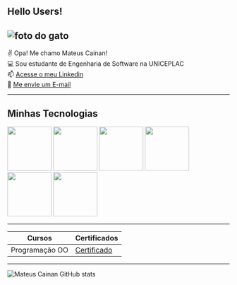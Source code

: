 ## Hello Users!

<!-- <center><h2>Hello Users!
</h2></center> -->


![foto do gato](https://media.tenor.com/iqZ0ku7e1jkAAAAM/cat-computer.gif)
-----

✌️ Opa! Me chamo Mateus Cainan!<br>
💻 Sou estudante de Engenharia de Software na UNICEPLAC<br>
📫 [Acesse o meu Linkedin](https://www.linkedin.com/in/mateus-cainan-3a31b6255/) <br>
📧 [Me envie um E-mail](https://www.linkedin.com/in/mateus-cainan-3a31b6255/) <br>

-------
## Minhas Tecnologias
 <img src="https://cdn.jsdelivr.net/gh/devicons/devicon@latest/icons/java/java-original-wordmark.svg" width = "100px" /> 
<img src="https://cdn.jsdelivr.net/gh/devicons/devicon@latest/icons/javascript/javascript-original.svg" width = "100px"/>
<img src="https://cdn.jsdelivr.net/gh/devicons/devicon@latest/icons/html5/html5-original.svg" width = "100px" />
<img src="https://cdn.jsdelivr.net/gh/devicons/devicon@latest/icons/css3/css3-original.svg" width = "100px" />
<img src="https://cdn.jsdelivr.net/gh/devicons/devicon@latest/icons/mysql/mysql-original-wordmark.svg" width = "100px" />
<img src="https://cdn.jsdelivr.net/gh/devicons/devicon@latest/icons/bootstrap/bootstrap-original-wordmark.svg" width = "100px"/> 

-------
| Cursos | Certificados |
|--------|--------------|
|Programação OO | [Certificado](https://assets.dio.me/X0sDRl8AJvagIaRxZkFdd-fyVgna4iLF3_8E8ub0Cy0/f:webp/h:320/q:70/w:450/L2NlcnRpZmljYXRlcy9jb3Zlci9UNFZDWk1YVy5qcGc) 

----
![Mateus Cainan GitHub stats](https://github-readme-stats.vercel.app/api?username=Cainann07&show_icons=true&theme=dracula)
          
          
          
          
          

<!--
**Cainann07/Cainann07** is a ✨ _special_ ✨ repository because its `README.md` (this file) appears on your GitHub profile.

Here are some ideas to get you started:

- 🔭 I’m currently working on ...
- 🌱 I’m currently learning ...
- 👯 I’m looking to collaborate on ...
- 🤔 I’m looking for help with ...
- 💬 Ask me about ...
- 📫 How to reach me: ...
- 😄 Pronouns: ...
- ⚡ Fun fact: ...
-->
